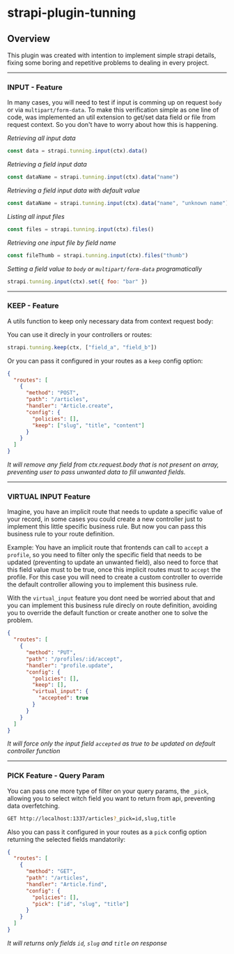# strapi-plugin-tunning

## Overview

This plugin was created with intention to implement simple strapi details, fixing some boring and repetitive problems to dealing in every project.

---

### **INPUT** - Feature

In many cases, you will need to test if input is comming up on request `body` or via `multipart/form-data`. To make this verification simple as one line of code, was implemented an util extension to get/set data field or file from request context. So you don't have to worry about how this is happening.

_Retrieving all input data_
```js
const data = strapi.tunning.input(ctx).data()
```
_Retrieving a field input data_
```js
const dataName = strapi.tunning.input(ctx).data("name")
```
_Retrieving a field input data with default value_
```js
const dataName = strapi.tunning.input(ctx).data("name", "unknown name")
```
_Listing all input files_
```js
const files = strapi.tunning.input(ctx).files()
```
_Retrieving one input file by field name_
```js
const fileThumb = strapi.tunning.input(ctx).files("thumb")
```
_Setting a field value to `body` or `multipart/form-data` programatically_
```js
strapi.tunning.input(ctx).set({ foo: "bar" })
```
---

### **KEEP** - Feature

A utils function to keep only necessary data from context request body:

You can use it direcly in your controllers or routes:

```js
strapi.tunning.keep(ctx, ["field_a", "field_b"])
```

Or you can pass it configured in your routes as a `keep` config option:
```json
{
  "routes": [
    {
      "method": "POST",
      "path": "/articles",
      "handler": "Article.create",
      "config": {
        "policies": [],
        "keep": ["slug", "title", "content"]
      }
    }
  ]
}
```

_It will remove any field from ctx.request.body that is not present on array, preventing user to pass unwanted data to fill unwanted fields._

---

### **VIRTUAL INPUT** Feature

Imagine, you have an implicit route that needs to update a specific value of your record, in some cases you could create a new controller just to implement this little specific business rule. But now you can pass this business rule to your route definition.

Example: You have an implicit route that frontends can call to `accept` a `profile`, so you need to filter only the specific field that needs to be updated (preventing to update an unwanted field), also need to force that this field value must to be true, once this implicit routes must to `accept` the profile. For this case you will need to create a custom controller to override the default controller allowing you to implement this business rule.

With the `virtual_input` feature you dont need be worried about that and you can implement this business rule direcly on route definition, avoiding you to override the default function or create another one to solve the problem. 

```json
{
  "routes": [
    {
      "method": "PUT",
      "path": "/profiles/:id/accept",
      "handler": "profile.update",
      "config": {
        "policies": [],
        "keep": [],
        "virtual_input": {
          "accepted": true
        }
      }
    }
  ]
}
```
_It will force only the input field `accepted` as true to be updated on default controller function_


---

### **PICK** Feature - Query Param

You can pass one more type of filter on your query params, the `_pick`, allowing you to select witch field you want to return from api, preventing data overfetching.

```bash
GET http://localhost:1337/articles?_pick=id,slug,title
```

Also you can pass it configured in your routes as a `pick` config option returning the selected fields mandatorily:
```json
{
  "routes": [
    {
      "method": "GET",
      "path": "/articles",
      "handler": "Article.find",
      "config": {
        "policies": [],
        "pick": ["id", "slug", "title"]
      }
    }
  ]
}
```


_It will returns only fields `id`, `slug` and `title` on response_
